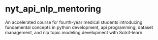 # nyt_api_nlp_mentoring
 An accelerated course for fourth-year medical students introducing fundamental concepts in python development, api programming, dataset management, and nlp topic modeling development with Scikit-learn. 
